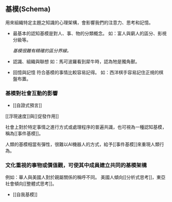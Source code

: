 ## 基模(Schema)

用來組織特定主題之知識的心理架構，會影響我們的注意力、思考和記憶。

* 最基本的認知基模是對人、事、物的分類概念。
如：富人與窮人的區分、影視分級等。

  *基模很難有精確的區分界線。*

* 認識、組織與聯想
  如：馬可波羅看到犀牛時，認為牠是獨角獸。
  
* 回憶與記憶
  符合基模的事情比較容易記得。
  如：西洋棋手容易記住正規的棋盤布置。
  
### 基模對社會互動的影響
* [[自證式預言]]

[[浮現速度]]與[[促發作用]]

社會上對於特定事情之進行方式或處理程序的普遍共識，也可視為一種認知基模，稱為[[事件基模]]。

人類的基模相當有彈性，很難以AI機器人的方式，給予[[事件基模]]來重現人類行為。

### 文化重視的事物或價值觀，可使其中成員建立共同的基模架構
例如：華人與美國人對於親屬關係的稱呼不同。
美國人傾向[[分析式思考]]，東亞社會傾向[[整體式思考]]。

* [[自我基模]]